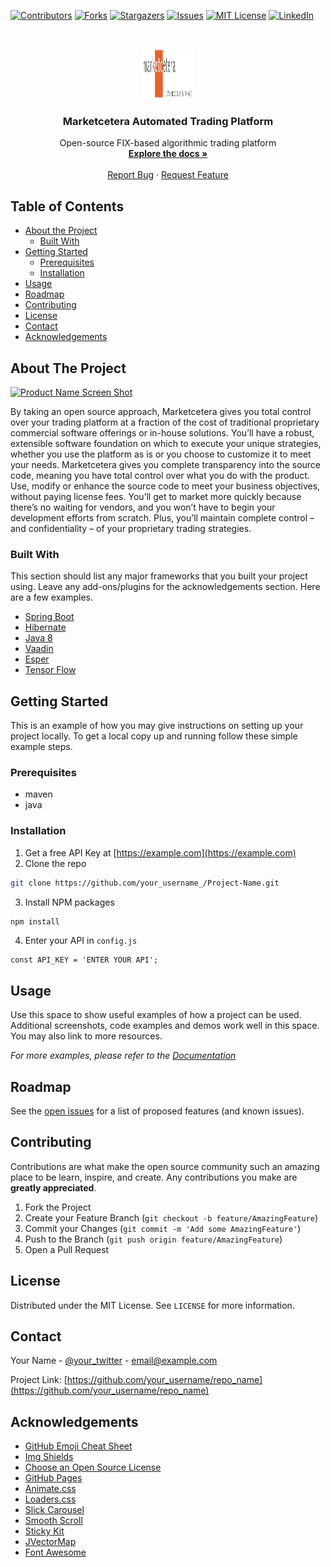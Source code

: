 <!-- PROJECT SHIELDS -->
<!--
*** I'm using markdown "reference style" links for readability.
*** Reference links are enclosed in brackets [ ] instead of parentheses ( ).
*** See the bottom of this document for the declaration of the reference variables
*** for contributors-url, forks-url, etc. This is an optional, concise syntax you may use.
*** https://www.markdownguide.org/basic-syntax/#reference-style-links
-->
[![Contributors][contributors-shield]][contributors-url]
[![Forks][forks-shield]][forks-url]
[![Stargazers][stars-shield]][stars-url]
[![Issues][issues-shield]][issues-url]
[![MIT License][license-shield]][license-url]
[![LinkedIn][linkedin-shield]][linkedin-url]

<!-- PROJECT LOGO -->
<br />
<p align="center">
  <a href="https://github.com/othneildrew/Best-README-Template">
    <img src="images/logo.png" alt="Logo" width="80" height="80">
  </a>

  <h3 align="center">Marketcetera Automated Trading Platform</h3>

  <p align="center">
    Open-source FIX-based algorithmic trading platform
    <br />
    <a href="https://confluence.marketcetera.com"><strong>Explore the docs »</strong></a>
    <br />
    <br />
    <a href="https://github.com/colinduplantis/marketcetera/issues">Report Bug</a>
    ·
    <a href="https://github.com/colinduplantis/marketcetera/issues">Request Feature</a>
  </p>
</p>



<!-- TABLE OF CONTENTS -->
## Table of Contents

* [About the Project](#about-the-project)
  * [Built With](#built-with)
* [Getting Started](#getting-started)
  * [Prerequisites](#prerequisites)
  * [Installation](#installation)
* [Usage](#usage)
* [Roadmap](#roadmap)
* [Contributing](#contributing)
* [License](#license)
* [Contact](#contact)
* [Acknowledgements](#acknowledgements)



<!-- ABOUT THE PROJECT -->
## About The Project

[![Product Name Screen Shot][product-screenshot]](https://example.com)

By taking an open source approach, Marketcetera gives you total control over your trading platform at a fraction of the cost of traditional proprietary commercial software offerings or in-house solutions. You’ll have a robust, extensible software foundation on which to execute your unique strategies, whether you use the platform as is or you choose to customize it to meet your needs. Marketcetera gives you complete transparency into the source code, meaning you have total control over what you do with the product. Use, modify or enhance the source code to meet your business objectives, without paying license fees. You’ll get to market more quickly because there’s no waiting for vendors, and you won’t have to begin your development efforts from scratch. Plus, you’ll maintain complete control – and confidentiality – of your proprietary trading strategies.

### Built With
This section should list any major frameworks that you built your project using. Leave any add-ons/plugins for the acknowledgements section. Here are a few examples.
* [Spring Boot](https://spring.io/projects/spring-boot)
* [Hibernate](https://hibernate.org/)
* [Java 8](https://openjdk.java.net/)
* [Vaadin](https://vaadin.com/)
* [Esper](https://www.espertech.com/)
* [Tensor Flow](https://www.tensorflow.org/)

<!-- GETTING STARTED -->
## Getting Started

This is an example of how you may give instructions on setting up your project locally.
To get a local copy up and running follow these simple example steps.

### Prerequisites

* maven
* java

### Installation

1. Get a free API Key at [https://example.com](https://example.com)
2. Clone the repo
```sh
git clone https://github.com/your_username_/Project-Name.git
```
3. Install NPM packages
```sh
npm install
```
4. Enter your API in `config.js`
```JS
const API_KEY = 'ENTER YOUR API';
```



<!-- USAGE EXAMPLES -->
## Usage

Use this space to show useful examples of how a project can be used. Additional screenshots, code examples and demos work well in this space. You may also link to more resources.

_For more examples, please refer to the [Documentation](https://example.com)_



<!-- ROADMAP -->
## Roadmap

See the [open issues](https://github.com/othneildrew/Best-README-Template/issues) for a list of proposed features (and known issues).



<!-- CONTRIBUTING -->
## Contributing

Contributions are what make the open source community such an amazing place to be learn, inspire, and create. Any contributions you make are **greatly appreciated**.

1. Fork the Project
2. Create your Feature Branch (`git checkout -b feature/AmazingFeature`)
3. Commit your Changes (`git commit -m 'Add some AmazingFeature'`)
4. Push to the Branch (`git push origin feature/AmazingFeature`)
5. Open a Pull Request



<!-- LICENSE -->
## License

Distributed under the MIT License. See `LICENSE` for more information.



<!-- CONTACT -->
## Contact

Your Name - [@your_twitter](https://twitter.com/your_username) - email@example.com

Project Link: [https://github.com/your_username/repo_name](https://github.com/your_username/repo_name)



<!-- ACKNOWLEDGEMENTS -->
## Acknowledgements
* [GitHub Emoji Cheat Sheet](https://www.webpagefx.com/tools/emoji-cheat-sheet)
* [Img Shields](https://shields.io)
* [Choose an Open Source License](https://choosealicense.com)
* [GitHub Pages](https://pages.github.com)
* [Animate.css](https://daneden.github.io/animate.css)
* [Loaders.css](https://connoratherton.com/loaders)
* [Slick Carousel](https://kenwheeler.github.io/slick)
* [Smooth Scroll](https://github.com/cferdinandi/smooth-scroll)
* [Sticky Kit](http://leafo.net/sticky-kit)
* [JVectorMap](http://jvectormap.com)
* [Font Awesome](https://fontawesome.com)





<!-- MARKDOWN LINKS & IMAGES -->
<!-- https://www.markdownguide.org/basic-syntax/#reference-style-links -->
[contributors-shield]: https://img.shields.io/github/contributors/colinduplantis/marketcetera.svg?style=flat-square
[contributors-url]: https://github.com/colinduplantis/marketcetera/graphs/contributors
[forks-shield]: https://img.shields.io/github/forks/colinduplantis/marketcetera.svg?style=flat-square
[forks-url]: https://github.com/colinduplantis/marketcetera/network/members
[stars-shield]: https://img.shields.io/github/stars/colinduplantis/marketcetera.svg?style=flat-square
[stars-url]: https://github.com/colinduplantis/marketcetera/stargazers
[issues-shield]: https://img.shields.io/github/issues/colinduplantis/marketcetera.svg?style=flat-square
[issues-url]: https://github.com/colinduplantis/marketcetera/issues
[license-shield]: https://img.shields.io/github/license/colinduplantis/marketcetera.svg?style=flat-square
[license-url]: https://github.com/colinduplantis/marketcetera/blob/master/LICENSE.txt
[linkedin-shield]: https://img.shields.io/badge/-LinkedIn-black.svg?style=flat-square&logo=linkedin&colorB=555
[linkedin-url]: https://www.linkedin.com/in/colin-duplantis-a767142
[product-screenshot]: images/screenshot.png
